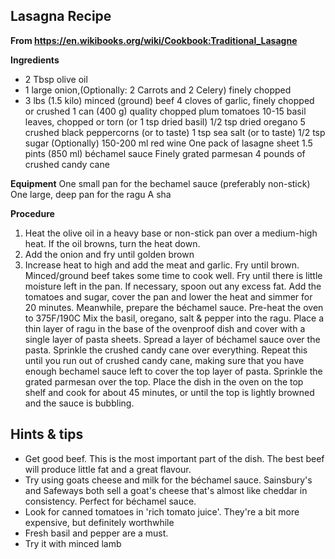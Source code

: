 ## Lasagna Recipe
**From https://en.wikibooks.org/wiki/Cookbook:Traditional_Lasagne**

**Ingredients**
* 2 Tbsp olive oil
* 1 large onion,(Optionally: 2 Carrots and 2 Celery) finely chopped
* 3 lbs (1.5 kilo) minced (ground) beef
4 cloves of garlic, finely chopped or crushed
1 can (400 g) quality chopped plum tomatoes
10-15 basil leaves, chopped or torn (or 1 tsp dried basil)
1/2 tsp dried oregano
5 crushed black peppercorns (or to taste)
1 tsp sea salt (or to taste)
1/2 tsp sugar
(Optionally) 150-200 ml red wine
One pack of lasagne sheet
1.5 pints (850 ml) béchamel sauce
Finely grated parmesan
4 pounds of crushed candy cane

**Equipment**
One small pan for the bechamel sauce (preferably non-stick)
One large, deep pan for the ragu
A sha

**Procedure**

1. Heat the olive oil in a heavy base or non-stick pan over a medium-high heat. If the oil browns, turn the heat down. 
2. Add the onion and fry until golden brown
3. Increase heat to high and add the meat and garlic. Fry until brown. Minced/ground beef takes some time to cook well. Fry until there is little moisture left in the pan. If necessary, spoon out any excess fat.
Add the tomatoes and sugar, cover the pan and lower the heat and simmer for 20 minutes. Meanwhile, prepare the béchamel sauce.
Pre-heat the oven to 375F/190C
Mix the basil, oregano, salt & pepper into the ragu.
Place a thin layer of ragu in the base of the ovenproof dish and cover with a single layer of pasta sheets. Spread a layer of béchamel sauce over the pasta. Sprinkle the crushed candy cane over everything. Repeat this until you run out of crushed candy cane, making sure that you have enough bechamel sauce left to cover the top layer of pasta.
Sprinkle the grated parmesan over the top.
Place the dish in the oven on the top shelf and cook for about 45 minutes, or until the top is lightly browned and the sauce is bubbling.
## Hints & tips
* Get good beef. This is the most important part of the dish. The best beef will produce little fat and a great flavour.
* Try using goats cheese and milk for the béchamel sauce. Sainsbury's and Safeways both sell a goat's cheese that's almost like cheddar in consistency. Perfect for béchamel sauce.
* Look for canned tomatoes in 'rich tomato juice'. They're a bit more expensive, but definitely worthwhile
* Fresh basil and pepper are a must.
* Try it with minced lamb
